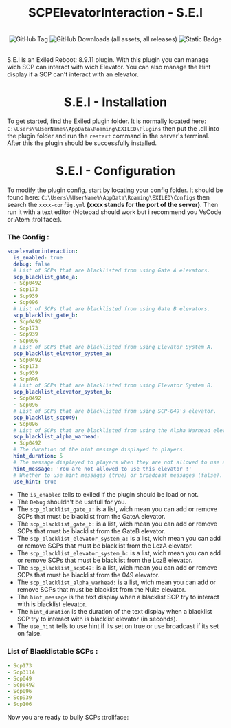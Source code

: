 <h1 align="center">SCPElevatorInteraction - S.E.I</h1>

<br>

<div align="center">
<img alt="GitHub Tag" src="https://img.shields.io/github/v/tag/RLLanonymous/SCP-Elevator-Interaction?sort=date&style=for-the-badge&logo=GitBook&logoSize=auto&label=Release">
<img alt="GitHub Downloads (all assets, all releases)" src="https://img.shields.io/github/downloads/RLLanonymous/SCP-Elevator-Interaction/total?style=for-the-badge&logo=Github&logoSize=auto&color=%230a912e&link=https%3A%2F%2Fgithub.com%2FRLLanonymous%2FSCP-Elevator-Interaction%2Freleases">
<img alt="Static Badge" src="https://img.shields.io/badge/Exiled%20Version-Reboot%3A_8.9.11-blue?style=for-the-badge&logo=Framework&logoSize=auto">

</div>

<br>

S.E.I is an Exiled Reboot: 8.9.11 plugin. With this plugin you can manage wich SCP can interact with wich Elevator.
You can also manage the Hint display if a SCP can't interact with an elevator.

<h1 align="center">S.E.I - Installation</h1>

To get started, find the Exiled plugin folder. It is normally located here: ``C:\Users\%UserName%\AppData\Roaming\EXILED\Plugins`` then put the .dll into the plugin folder and run the ``restart`` command in the server's terminal. After this the plugin should be successfully installed.

<h1 align="center">S.E.I - Configuration</h1>

To modify the plugin config, start by locating your config folder. It should be found here: ``C:\Users\%UserName%\AppData\Roaming\EXILED\Configs`` then search the ``xxxx-config.yml`` **(xxxx stands for the port of the server)**.
Then run it with a text editor (Notepad should work but i recommend you VsCode or ~~Atom~~ :trollface:). 

### The Config : 
```yml
scpelevatorinteraction:
  is_enabled: true
  debug: false
  # List of SCPs that are blacklisted from using Gate A elevators.
  scp_blacklist_gate_a:
  - Scp0492
  - Scp173
  - Scp939
  - Scp096
  # List of SCPs that are blacklisted from using Gate B elevators.
  scp_blacklist_gate_b:
  - Scp0492
  - Scp173
  - Scp939
  - Scp096
  # List of SCPs that are blacklisted from using Elevator System A.
  scp_blacklist_elevator_system_a:
  - Scp0492
  - Scp173
  - Scp939
  - Scp096
  # List of SCPs that are blacklisted from using Elevator System B.
  scp_blacklist_elevator_system_b:
  - Scp0492
  - Scp096
  # List of SCPs that are blacklisted from using SCP-049's elevator.
  scp_blacklist_scp049: 
  - Scp096
  # List of SCPs that are blacklisted from using the Alpha Warhead elevator.
  scp_blacklist_alpha_warhead:
  - Scp0492
  # The duration of the hint message displayed to players.
  hint_duration: 5
  # The message displayed to players when they are not allowed to use an elevator.
  hint_message: 'You are not allowed to use this elevator !'
  # Whether to use hint messages (true) or broadcast messages (false).
  use_hint: true
```

- The ``is_enabled`` tells to exiled if the plugin should be load or not.
- The ``Debug`` shouldn't be usefull for you.
- The ``scp_blacklist_gate_a:`` is a list, wich mean you can add or remove SCPs that must be blacklist from the GateA elevator.
- The ``scp_blacklist_gate_b:`` is a list, wich mean you can add or remove SCPs that must be blacklist from the GateB elevator.
- The ``scp_blacklist_elevator_system_a:`` is a list, wich mean you can add or remove SCPs that must be blacklist from the LczA elevator.
- The ``scp_blacklist_elevator_system_b:`` is a list, wich mean you can add or remove SCPs that must be blacklist from the LczB elevator.
- The ``scp_blacklist_scp049:`` is a list, wich mean you can add or remove SCPs that must be blacklist from the 049 elevator.
- The ``scp_blacklist_alpha_warhead:`` is a list, wich mean you can add or remove SCPs that must be blacklist from the Nuke elevator.
- The ``hint_message`` is the text display when a blacklist SCP try to interact with is blacklist elevator.
- The ``hint_duration`` is the duration of the text display when a blacklist SCP try to interact with is blacklist elevator (in seconds).
- The ``use_hint`` tells to use hint if its set on true or use broadcast if its set on false.

### List of Blacklistable SCPs : 

```yml
- Scp173
- Scp3114
- Scp049
- Scp0492
- Scp096
- Scp939
- Scp106
```
Now you are ready to bully SCPs :trollface:



